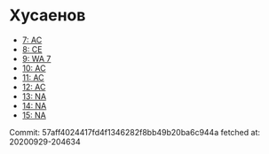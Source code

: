 # Хусаенов
- [7: AC](7.md)
- [8: CE](8.md)
- [9: WA 7](9.md)
- [10: AC](10.md)
- [11: AC](11.md)
- [12: AC](12.md)
- [13: NA](13.md)
- [14: NA](14.md)
- [15: NA](15.md)

Commit: 57aff4024417fd4f1346282f8bb49b20ba6c944a
 fetched at: 20200929-204634
